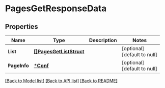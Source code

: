 # PagesGetResponseData

## Properties
Name | Type | Description | Notes
------------ | ------------- | ------------- | -------------
**List** | [**[]PagesGetListStruct**](PagesGetListStruct.md) |  | [optional] [default to null]
**PageInfo** | [***Conf**](conf.md) |  | [optional] [default to null]

[[Back to Model list]](../README.md#documentation-for-models) [[Back to API list]](../README.md#documentation-for-api-endpoints) [[Back to README]](../README.md)


